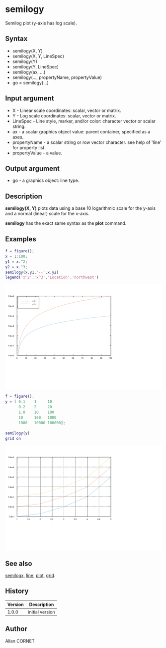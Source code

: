# semilogy

Semilog plot (y-axis has log scale).

## Syntax

- semilogy(X, Y)
- semilogy(X, Y, LineSpec)
- semilogy(Y)
- semilogy(Y, LineSpec)
- semilogy(ax, ...)
- semilogy(..., propertyName, propertyValue)
- go = semilogy(...)

## Input argument

- X - Linear scale coordinates: scalar, vector or matrix.
- Y - Log scale coordinates: scalar, vector or matrix.
- LineSpec - Line style, marker, and/or color: character vector or scalar string.
- ax - a scalar graphics object value: parent container, specified as a axes.
- propertyName - a scalar string or row vector character. see help of 'line' for property list.
- propertyValue - a value.

## Output argument

- go - a graphics object: line type.

## Description

  <p><b>semilogy(X, Y)</b> plots data using a base 10 logarithmic scale for the y-axis and a normal (linear) scale for the x-axis.</p>
  <p><b>semilogy</b> has the exact same syntax as the <b>plot</b> command.</p>

## Examples

```matlab
f = figure();
x = 1:100;
y1 = x.^2;
y2 = x.^3;
semilogy(x,y1,'--',x,y2)
legend('x^2','x^3','Location','northwest')
```

<img src="semilogy_1_6E5192AB.svg" align="middle"/>

```matlab
f = figure();
y = [ 0.1    1     10
      0.2    2     20
      1.0    10    100
      10     100   1000
      1000   10000 100000];

semilogy(y)
grid on
```

<img src="semilogy_2_B25CEC4A.svg" align="middle"/>

## See also

[semilogx](semilogx.md), [line](line.md), [plot](plot.md), [grid](grid.md).

## History

| Version | Description     |
| ------- | --------------- |
| 1.0.0   | initial version |

## Author

Allan CORNET
